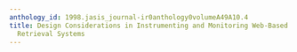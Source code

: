 ```yaml
---
anthology_id: 1998.jasis_journal-ir0anthology0volumeA49A10.4
title: Design Considerations in Instrumenting and Monitoring Web-Based Information
  Retrieval Systems
---
```

